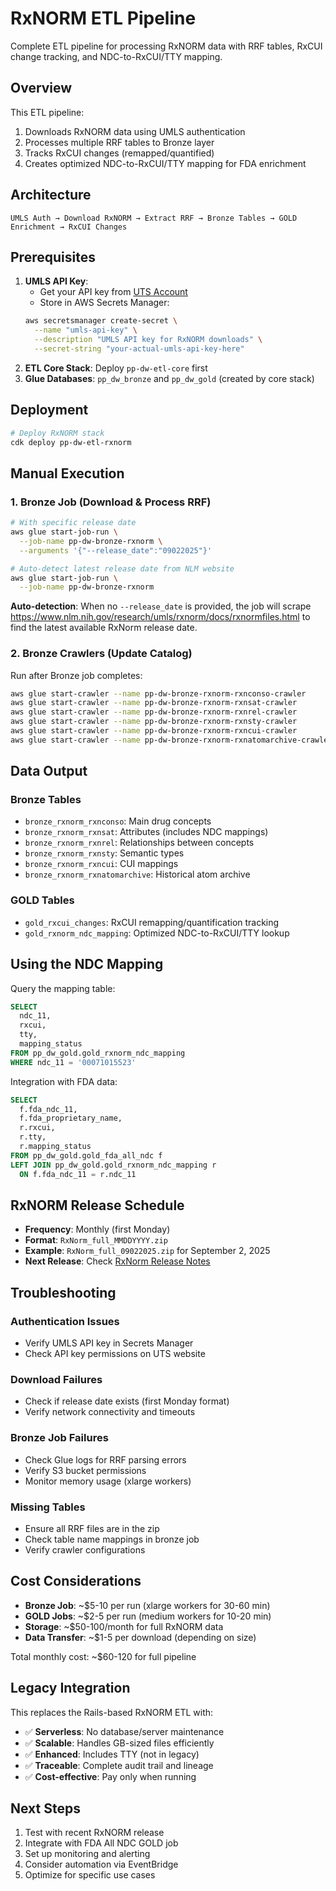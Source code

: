 # RxNORM ETL Pipeline

Complete ETL pipeline for processing RxNORM data with RRF tables, RxCUI change tracking, and NDC-to-RxCUI/TTY mapping.

## Overview

This ETL pipeline:

1. Downloads RxNORM data using UMLS authentication
2. Processes multiple RRF tables to Bronze layer
3. Tracks RxCUI changes (remapped/quantified)
4. Creates optimized NDC-to-RxCUI/TTY mapping for FDA enrichment

## Architecture

```
UMLS Auth → Download RxNORM → Extract RRF → Bronze Tables → GOLD Enrichment → RxCUI Changes
```

## Prerequisites

1. **UMLS API Key**:
   - Get your API key from [UTS Account](https://uts.nlm.nih.gov/uts/)
   - Store in AWS Secrets Manager:
   ```bash
   aws secretsmanager create-secret \
     --name "umls-api-key" \
     --description "UMLS API key for RxNORM downloads" \
     --secret-string "your-actual-umls-api-key-here"
   ```
2. **ETL Core Stack**: Deploy `pp-dw-etl-core` first
3. **Glue Databases**: `pp_dw_bronze` and `pp_dw_gold` (created by core stack)

## Deployment

```bash
# Deploy RxNORM stack
cdk deploy pp-dw-etl-rxnorm
```

## Manual Execution

### 1. Bronze Job (Download & Process RRF)

```bash
# With specific release date
aws glue start-job-run \
  --job-name pp-dw-bronze-rxnorm \
  --arguments '{"--release_date":"09022025"}'

# Auto-detect latest release date from NLM website
aws glue start-job-run \
  --job-name pp-dw-bronze-rxnorm
```

**Auto-detection**: When no `--release_date` is provided, the job will scrape https://www.nlm.nih.gov/research/umls/rxnorm/docs/rxnormfiles.html to find the latest available RxNorm release date.

### 2. Bronze Crawlers (Update Catalog)

Run after Bronze job completes:

```bash
aws glue start-crawler --name pp-dw-bronze-rxnorm-rxnconso-crawler
aws glue start-crawler --name pp-dw-bronze-rxnorm-rxnsat-crawler
aws glue start-crawler --name pp-dw-bronze-rxnorm-rxnrel-crawler
aws glue start-crawler --name pp-dw-bronze-rxnorm-rxnsty-crawler
aws glue start-crawler --name pp-dw-bronze-rxnorm-rxncui-crawler
aws glue start-crawler --name pp-dw-bronze-rxnorm-rxnatomarchive-crawler
```

## Data Output

### Bronze Tables

- `bronze_rxnorm_rxnconso`: Main drug concepts
- `bronze_rxnorm_rxnsat`: Attributes (includes NDC mappings)
- `bronze_rxnorm_rxnrel`: Relationships between concepts
- `bronze_rxnorm_rxnsty`: Semantic types
- `bronze_rxnorm_rxncui`: CUI mappings
- `bronze_rxnorm_rxnatomarchive`: Historical atom archive

### GOLD Tables

- `gold_rxcui_changes`: RxCUI remapping/quantification tracking
- `gold_rxnorm_ndc_mapping`: Optimized NDC-to-RxCUI/TTY lookup

## Using the NDC Mapping

Query the mapping table:

```sql
SELECT
  ndc_11,
  rxcui,
  tty,
  mapping_status
FROM pp_dw_gold.gold_rxnorm_ndc_mapping
WHERE ndc_11 = '00071015523'
```

Integration with FDA data:

```sql
SELECT
  f.fda_ndc_11,
  f.fda_proprietary_name,
  r.rxcui,
  r.tty,
  r.mapping_status
FROM pp_dw_gold.gold_fda_all_ndc f
LEFT JOIN pp_dw_gold.gold_rxnorm_ndc_mapping r
  ON f.fda_ndc_11 = r.ndc_11
```

## RxNORM Release Schedule

- **Frequency**: Monthly (first Monday)
- **Format**: `RxNorm_full_MMDDYYYY.zip`
- **Example**: `RxNorm_full_09022025.zip` for September 2, 2025
- **Next Release**: Check [RxNorm Release Notes](https://www.nlm.nih.gov/research/umls/rxnorm/docs/rxnormfiles.html)

## Troubleshooting

### Authentication Issues

- Verify UMLS API key in Secrets Manager
- Check API key permissions on UTS website

### Download Failures

- Check if release date exists (first Monday format)
- Verify network connectivity and timeouts

### Bronze Job Failures

- Check Glue logs for RRF parsing errors
- Verify S3 bucket permissions
- Monitor memory usage (xlarge workers)

### Missing Tables

- Ensure all RRF files are in the zip
- Check table name mappings in bronze job
- Verify crawler configurations

## Cost Considerations

- **Bronze Job**: ~$5-10 per run (xlarge workers for 30-60 min)
- **GOLD Jobs**: ~$2-5 per run (medium workers for 10-20 min)
- **Storage**: ~$50-100/month for full RxNORM data
- **Data Transfer**: ~$1-5 per download (depending on size)

Total monthly cost: ~$60-120 for full pipeline

## Legacy Integration

This replaces the Rails-based RxNORM ETL with:

- ✅ **Serverless**: No database/server maintenance
- ✅ **Scalable**: Handles GB-sized files efficiently
- ✅ **Enhanced**: Includes TTY (not in legacy)
- ✅ **Traceable**: Complete audit trail and lineage
- ✅ **Cost-effective**: Pay only when running

## Next Steps

1. Test with recent RxNORM release
2. Integrate with FDA All NDC GOLD job
3. Set up monitoring and alerting
4. Consider automation via EventBridge
5. Optimize for specific use cases
